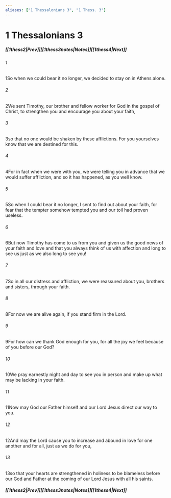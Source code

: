 ```yaml
---
aliases: ["1 Thessalonians 3", "1 Thess. 3"]
---
```

# 1 Thessalonians 3
##### <span class=arrow-left></span>[[1thess2|Prev]]<span class=navigation-separator></span>[[1thess3notes|Notes]]<span class=navigation-separator></span>[[1thess4|Next]]<span class=arrow-right></span>
###### 1
<span class=verse-first>1</span>So when we could bear it no longer, we decided to stay on in Athens alone.
###### 2
<span class=verse-body>2</span>We sent Timothy, our brother and fellow worker for God in the gospel of Christ, to strengthen you and encourage you about your faith,
###### 3
<span class=verse-body>3</span>so that no one would be shaken by these afflictions. For you yourselves know that we are destined for this.
###### 4
<span class=verse-body>4</span>For in fact when we were with you, we were telling you in advance that we would suffer affliction, and so it has happened, as you well know.
###### 5
<span class=verse-body>5</span>So when I could bear it no longer, I sent to find out about your faith, for fear that the tempter somehow tempted you and our toil had proven useless.
<div class=paragraph-break></div>

###### 6
<span class=verse-first>6</span>But now Timothy has come to us from you and given us the good news of your faith and love and that you always think of us with affection and long to see us just as we also long to see you!
###### 7
<span class=verse-body>7</span>So in all our distress and affliction, we were reassured about you, brothers and sisters, through your faith.
###### 8
<span class=verse-body>8</span>For now we are alive again, if you stand firm in the Lord.
###### 9
<span class=verse-body>9</span>For how can we thank God enough for you, for all the joy we feel because of you before our God?
###### 10
<span class=verse-body>10</span>We pray earnestly night and day to see you in person and make up what may be lacking in your faith.
<div class=paragraph-break></div>

###### 11
<span class=verse-first>11</span>Now may God our Father himself and our Lord Jesus direct our way to you.
###### 12
<span class=verse-body>12</span>And may the Lord cause you to increase and abound in love for one another and for all, just as we do for you,
###### 13
<span class=verse-body>13</span>so that your hearts are strengthened in holiness to be blameless before our God and Father at the coming of our Lord Jesus with all his saints.
##### <span class=arrow-left></span>[[1thess2|Prev]]<span class=navigation-separator></span>[[1thess3notes|Notes]]<span class=navigation-separator></span>[[1thess4|Next]]<span class=arrow-right></span>